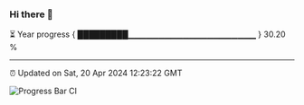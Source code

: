 ### Hi there 👋

⏳ Year progress { █████████▁▁▁▁▁▁▁▁▁▁▁▁▁▁▁▁▁▁▁▁▁ } 30.20 %

---

⏰ Updated on Sat, 20 Apr 2024 12:23:22 GMT

![Progress Bar CI](https://github.com/liununu/liununu/workflows/Progress%20Bar%20CI/badge.svg)
